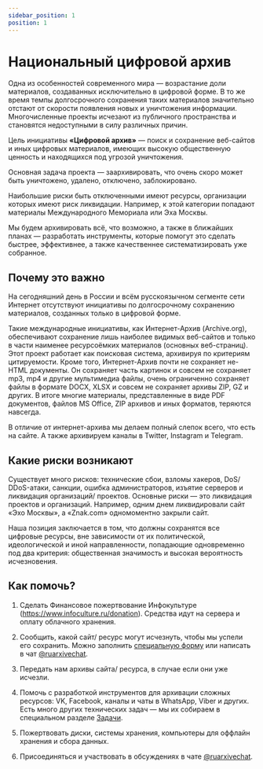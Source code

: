 ```yaml
---
sidebar_position: 1
position: 1
---
```


# Национальный цифровой архив

Одна из особенностей современного мира — возрастание доли материалов, создаванных исключительно в цифровой форме. В то же время темпы долгосрочного сохранения таких материалов значительно отстают от скорости появления новых и уничтожения информации. Многочисленные проекты исчезают из публичного пространства и становятся недоступными в силу различных причин.

Цель инициативы __«Цифровой архив»__ — поиск и сохранение веб-сайтов и иных цифровых материалов, имеющих высокую общественную ценность и находящихся под угрозой уничтожения.

Основная задача проекта — заархивировать, что очень скоро может быть уничтожено, удалено, отключено, заблокировано.

Наибольшие риски быть отключенными имеют ресурсы, организации которых имеют риск ликвидации. Например, к этой категории попадают материалы Международного Мемориала или Эха Москвы.

Мы будем архивировать всё, что возможно, а также в ближайших планах — разработать инструменты, которые помогут это сделать быстрее, эффективнее, а также качественнее систематизировать уже собранное.


## Почему это важно

На сегодняшний день в России и всём русскоязычном сегменте сети Интернет отсутствуют инициативы по долгосрочному сохранению материалов, созданных только в цифровой форме.

Такие международные инициативы, как Интернет-Архив (Archive.org), обеспечивают сохранение лишь наиболее видимых веб-сайтов и только в части наименее ресурсоёмких материалов (основных веб-страниц). Этот проект работает как поисковая система, архивируя по критериям цитируемости. Кроме того, Интернет-Архив почти не сохраняет не-HTML документы. Он сохраняет часть картинок и совсем не сохраняет mp3, mp4 и другие мультимедиа файлы, очень ограниченно сохраняет файлы в формате DOCX, XLSX и совсем не сохраняет архивы ZIP, GZ и других. В итоге многие материалы, представленные в виде PDF документов, файлов MS Office, ZIP архивов и иных форматов, теряются навсегда.

В отличие от интернет-архива мы делаем полный слепок всего, что есть на сайте. А также архивируем каналы в Twitter, Instagram и Telegram.


## Какие риски возникают

Существует много рисков: технические сбои, взломы хакеров, DoS/ DDoS-атаки, санкции, ошибка администраторов, изъятие серверов и ликвидация организаций/ проектов. Основные риски — это ликвидация проектов и организаций. Например, одним днем ликвидировали сайт «Эхо Москвы», а «Znak.com» одномоментно закрыли сайт.

Наша позиция заключается в том, что должны сохранятся все цифровые ресурсы, вне зависимости от их политической, идеологической и иной направленности, попадающие одновременно под два критерия: общественная значимость и высокая вероятность исчезновения.


## Как помочь?

1. Сделать Финансовое пожертвование Инфокультуре (https://www.infoculture.ru/donation). Средства идут на сервера и оплату облачного хранения.

2. Сообщить, какой сайт/ ресурс могут исчезнуть, чтобы мы успели его сохранить. Можно заполнить [специальную форму](https://airtable.com/shriiNZvNhcgaStm6) или написать в чат [@ruarxivechat](https://t.me/ruarxivechat).

3. Передать нам архивы сайта/ ресурса, в случае если они уже исчезли.

4. Помочь с разработкой инструментов для архивации сложных ресурсов: VK, Facebook, каналы и чаты в WhatsApp, Viber и других. Есть много других технических задач — мы их собираем в специальном разделе [Задачи](https://ruarxive.org/kb/volunteers/volunteers-tasks).

5. Пожертвовать диски, системы хранения, компьютеры для оффлайн хранения и сбора данных.

6. Присоединяться и участвовать в обсуждениях в чате [@ruarxivechat](https://t.me/ruarxivechat).
